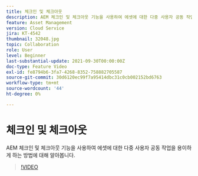 ```yaml
---
title: 체크인 및 체크아웃
description: AEM 체크인 및 체크아웃 기능을 사용하여 에셋에 대한 다중 사용자 공동 작업을 용이하게 하는 방법에 대해 알아봅니다.
feature: Asset Management
version: Cloud Service
jira: KT-4542
thumbnail: 32048.jpg
topic: Collaboration
role: User
level: Beginner
last-substantial-update: 2021-09-30T00:00:00Z
doc-type: Feature Video
exl-id: fe8794b6-3fa7-4268-8352-758882705587
source-git-commit: 30d6120ec99f7a95414dbc31c0cb002152bd6763
workflow-type: tm+mt
source-wordcount: '44'
ht-degree: 0%

---
```


# 체크인 및 체크아웃

AEM 체크인 및 체크아웃 기능을 사용하여 에셋에 대한 다중 사용자 공동 작업을 용이하게 하는 방법에 대해 알아봅니다.

>[!VIDEO](https://video.tv.adobe.com/v/32048?quality=12&learn=on)
